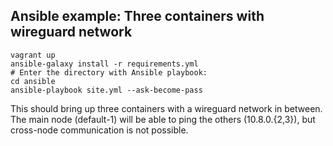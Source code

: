 Ansible example: Three containers with wireguard network
--------------------------------------------------------
```
vagrant up
ansible-galaxy install -r requirements.yml
# Enter the directory with Ansible playbook:
cd ansible
ansible-playbook site.yml --ask-become-pass
```

This should bring up three containers with a wireguard network in between. The main node (default-1)
will be able to ping the others (10.8.0.{2,3}), but cross-node communication is not possible.

